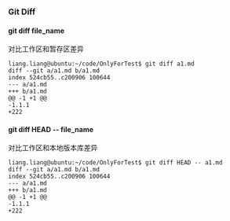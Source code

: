 ### Git Diff
#### git diff file_name  
对比工作区和暂存区差异  
```git
liang.liang@ubuntu:~/code/OnlyForTest$ git diff a1.md 
diff --git a/a1.md b/a1.md
index 524cb55..c200906 100644
--- a/a1.md
+++ b/a1.md
@@ -1 +1 @@
-1.1.1
+222

```


#### git diff HEAD -- file_name
对比工作区和本地版本库差异  
```git
liang.liang@ubuntu:~/code/OnlyForTest$ git diff HEAD -- a1.md 
diff --git a/a1.md b/a1.md
index 524cb55..c200906 100644
--- a/a1.md
+++ b/a1.md
@@ -1 +1 @@
-1.1.1
+222
```
